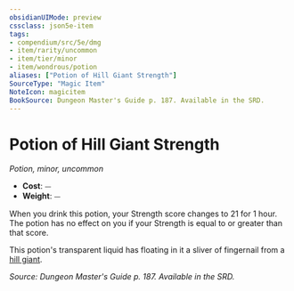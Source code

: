 ```yaml
---
obsidianUIMode: preview
cssclass: json5e-item
tags:
- compendium/src/5e/dmg
- item/rarity/uncommon
- item/tier/minor
- item/wondrous/potion
aliases: ["Potion of Hill Giant Strength"]
SourceType: "Magic Item"
NoteIcon: magicitem
BookSource: Dungeon Master's Guide p. 187. Available in the SRD.
---
```

# Potion of Hill Giant Strength
*Potion, minor, uncommon*  

- **Cost**: ⏤
- **Weight**: ⏤

When you drink this potion, your Strength score changes to 21 for 1 hour. The potion has no effect on you if your Strength is equal to or greater than that score.

This potion's transparent liquid has floating in it a sliver of fingernail from a [hill giant](/2-Mechanics/CLI/bestiary/giant/hill-giant.md).

*Source: Dungeon Master's Guide p. 187. Available in the SRD.*